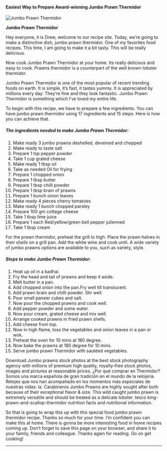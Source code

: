             

#### Easiest Way to Prepare Award-winning Jumbo Prawn Thermidor

![Jumbo Prawn Thermidor](https://img-global.cpcdn.com/recipes/c36be36fd3f95157/751x532cq70/jumbo-prawn-thermidor-recipe-main-photo.jpg)

**Jumbo Prawn Thermidor**

Hey everyone, it is Drew, welcome to our recipe site. Today, we’re going to make a distinctive dish, jumbo prawn thermidor. One of my favorites food recipes. This time, I am going to make it a bit tasty. This will be really delicious.

Now cook Jumbo Prawn Thermidor at your home. Its really delicious and easy to cook. Prawns thermidor is a counterpart of the well known lobster thermidor.

Jumbo Prawn Thermidor is one of the most popular of recent trending foods on earth. It is simple, it’s fast, it tastes yummy. It is appreciated by millions every day. They’re fine and they look fantastic. Jumbo Prawn Thermidor is something which I’ve loved my entire life.

To begin with this recipe, we have to prepare a few ingredients. You can have jumbo prawn thermidor using 17 ingredients and 15 steps. Here is how you can achieve that.

##### The ingredients needed to make Jumbo Prawn Thermidor:

1.  Make ready 3 jumbo prawns deshelled, deveined and chopped
2.  Make ready to taste salt
3.  Prepare 1 tsp pepper powder
4.  Take 1 cup grated cheese
5.  Make ready 1 tbsp oil
6.  Take as needed Oil for frying
7.  Prepare 1 chopped onion
8.  Prepare 1 tbsp butter
9.  Prepare 1 tbsp chilli powder
10.  Prepare 1 tbsp brain of prawns
11.  Prepare 1 bunch onion leaves
12.  Make ready 4 pieces cherry tomatoes
13.  Make ready 1 bunch chopped parsley
14.  Prepare 100 gm cottage cheese
15.  Take 1 tbsp lime juice
16.  Prepare 1 each Red/yellow/green bell pepper julienned
17.  Take 1 tbsp cream

For the prawn thermidor, preheat the grill to high. Place the prawn halves in their shells on a grill pan. Add the white wine and cook until. A wide variety of jumbo prawns options are available to you, such as variety, style.

##### Steps to make Jumbo Prawn Thermidor:

1.  Heat up oil in a kadhai.
2.  Fry the head and tail of prawns and keep it aside.
3.  Melt butter in a pan.
4.  Add chopped onion into the pan.Fry well till translucent.
5.  Add prawn brain and chilli powder. Stir well.
6.  Pour small paneer cubes and salt.
7.  Now pour the chopped prawns and cook well.
8.  Add pepper powder and some water.
9.  Now pour cream, grated cheese and mix well.
10.  Arrange cooked prawns in fried prawn shells.
11.  Add cheese from top.
12.  Now in high flame, toss the vegetables and onion leaves in a pan or wok.
13.  Preheat the oven for 10 mins at 180 degree.
14.  Now bake the prawns at 180 degree for 10 mins.
15.  Serve jumbo prawn Thermidor with sautéed vegetables.

Download Jumbo prawns stock photos at the best stock photography agency with millions of premium high quality, royalty-free stock photos, images and pictures at reasonable prices. ¿Por qué comprar en Thermidor? Somos una marca española de gran tradición en el mundo de la relojería. Relojes que nos han acompañado en los momentos más especiales de nuestras vidas: la. Carabineros Jumbo Prawns are highly sought after both because of their exceptional flavor & size. This wild caught jumbo prawn is extremely versatile and should be treated as a delicate lobster. tesco king-prawn-and-scallop-thermidor nutrition facts and nutritional information.

So that is going to wrap this up with this special food jumbo prawn thermidor recipe. Thanks so much for your time. I’m confident you can make this at home. There is gonna be more interesting food in home recipes coming up. Don’t forget to save this page on your browser, and share it to your family, friends and colleague. Thanks again for reading. Go on get cooking!

* * *